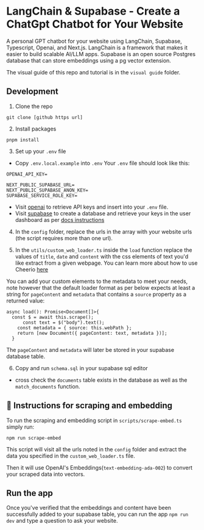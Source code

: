 # LangChain & Supabase - Create a ChatGpt Chatbot for Your Website

A personal GPT chatbot for your website using LangChain, Supabase, Typescript, Openai, and Next.js. LangChain is a framework that makes it easier to build scalable AI/LLM apps. Supabase is an open source Postgres database that can store embeddings using a pg vector extension.

The visual guide of this repo and tutorial is in the `visual guide` folder.

## Development

1. Clone the repo

```
git clone [github https url]
```

2. Install packages

```
pnpm install
```

3. Set up your `.env` file

- Copy `.env.local.example` into `.env`
  Your `.env` file should look like this:

```
OPENAI_API_KEY=

NEXT_PUBLIC_SUPABASE_URL=
NEXT_PUBLIC_SUPABASE_ANON_KEY=
SUPABASE_SERVICE_ROLE_KEY=

```

- Visit [openai](https://help.openai.com/en/articles/4936850-where-do-i-find-my-secret-api-key) to retrieve API keys and insert into your `.env` file.
- Visit [supabase](https://supabase.com/) to create a database and retrieve your keys in the user dashboard as per [docs instructions](https://supabase.com/docs)

4. In the `config` folder, replace the urls in the array with your website urls (the script requires more than one url).

5. In the `utils/custom_web_loader.ts` inside the `load` function replace the values of `title`, `date` and `content` with the css elements of text you'd like extract from a given webpage. You can learn more about how to use Cheerio [here](https://cheerio.js.org/)

You can add your custom elements to the metadata to meet your needs, note however that the default loader format as per below expects at least a string for `pageContent` and `metadata` that contains a `source` property as a returned value:

```
async load(): Promise<Document[]>{
  const $ = await this.scrape();
      const text = $("body").text();
    const metadata = { source: this.webPath };
    return [new Document({ pageContent: text, metadata })];
  }

```

The `pageContent` and `metadata` will later be stored in your supabase database table.

6. Copy and run `schema.sql` in your supabase sql editor

- cross check the `documents` table exists in the database as well as the `match_documents` function.

## 🧑 Instructions for scraping and embedding

To run the scraping and embedding script in `scripts/scrape-embed.ts` simply run:

`npm run scrape-embed`

This script will visit all the urls noted in the `config` folder and extract the data you specified in the `custom_web_loader.ts` file.

Then it will use OpenAI's Embeddings(`text-embedding-ada-002`) to convert your scraped data into vectors.

## Run the app

Once you've verified that the embeddings and content have been successfully added to your supabase table, you can run the app `npm run dev` and type a question to ask your website.

